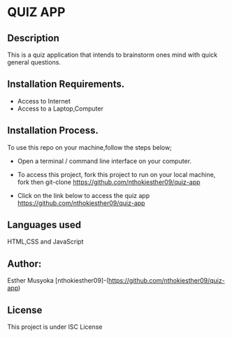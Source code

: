 # QUIZ APP

## Description

This is a quiz application that intends to brainstorm ones mind with quick general questions.


## Installation Requirements.

* Access to Internet
* Access to a Laptop,Computer 

## Installation Process.

To use this repo on your machine,follow the steps below;

- Open a terminal / command line interface on your computer.

- To access this project, fork this project to run on your local machine,
fork then git-clone https://github.com/nthokiesther09/quiz-app

- Click on the link below to access the quiz app  https://github.com/nthokiesther09/quiz-app



## Languages used
HTML,CSS and JavaScript


## Author:
Esther Musyoka [nthokiesther09]-(https://github.com/nthokiesther09/quiz-app)

## License
This project is under ISC License

